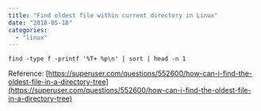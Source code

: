 ```yaml
---
title: "Find oldest file within current directory in Linux"
date: "2018-05-18"
categories: 
  - "linux"
---
```


```
find -type f -printf '%T+ %p\n' | sort | head -n 1

```

Reference: [https://superuser.com/questions/552600/how-can-i-find-the-oldest-file-in-a-directory-tree](https://superuser.com/questions/552600/how-can-i-find-the-oldest-file-in-a-directory-tree)

